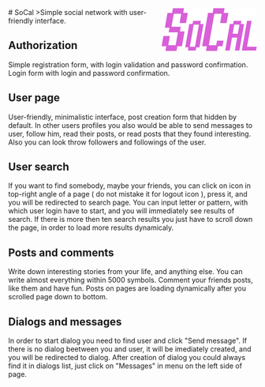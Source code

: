 <img src="https://github.com/Raveleen/SoCal/blob/master/Untitled-2.png" align="right" />
# SoCal
>Simple social network with user-friendly interface.

## Authorization
Simple registration form, with login validation and password confirmation. Login form with login and password confirmation. 

## User page
User-friendly, minimalistic interface, post creation form that hidden by default. In other users profiles you also would be able to send messages to user, follow him, read their posts, or read posts that they found interesting. Also you can look throw followers and followings of the user.

## User search
If you want to find somebody, maybe your friends, you can click on icon in top-right angle of a page ( do not mistake it for logout icon ), press it, and you will be redirected to search page. You can input letter or pattern, with which user login have to start, and you will immediately see results of search. If there is more then ten search results you just have to scroll down the page, in order to load more results dynamicaly.

## Posts and comments 
Write down interesting stories from your life, and anything else. You can write almost everything within 5000 symbols. Comment your friends posts, like them and have fun. Posts on pages are loading dynamically after you scrolled page down to bottom.

## Dialogs and messages
In order to start dialog you need to find user and click "Send message". If there is no dialog beetween you and user, it will be imediately created, and you will be redirected to dialog. After creation of dialog you could always find it in dialogs list, just click on "Messages" in menu on the left side of page.
